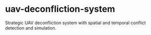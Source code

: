 # uav-deconfliction-system
Strategic UAV deconfliction system with spatial and temporal conflict detection and simulation.
